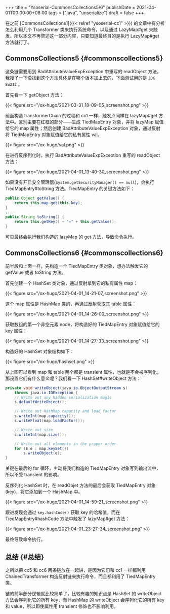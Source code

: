 +++
title = "Ysoserial-CommonsCollections5/6"
publishDate = 2021-04-01T00:00:00+08:00
tags = ["java", "unserialize"]
draft = false
+++

<!--more-->

在之前 [CommonsCollections1]({{< relref "ysoserial-cc1" >}}) 的文章中有分析怎么利用几个 Transformer 类来执行系统命令，以及通过 LazyMap#get 来触发。所以本文不再赘述这一部分内容，只要知道最终目的是执行
LazyMap#get 方法就行了。


## CommonsCollections5 {#commonscollections5}

这条链需要用到 BadAttributeValueExpException 中重写的 readObject 方法，我搜了一下没找到这个方法具体是在哪个版本加上去的，下面测试用的是 `JDK 8u212` 。

首先看一下 getObject 方法：

{{< figure src="/ox-hugo/2021-03-31_18-09-05_screenshot.png" >}}

前面构造 transformerChain 的过程和 cc1 一样，触发点同样在 lazyMap#get 方法中。区别主要在红框的部分——生成 TiedMapEntry 对象，并将 lazyMap 赋值给它的 map 属性；然后创建 BadAttributeValueExpException 对象，通过反射将 TiedMapEntry 对象赋值给它的私有属性 val。

{{< figure src="/ox-hugo/val.png" >}}

在进行反序列化时，执行 BadAttributeValueExpException 重写的 readObject 方法：

{{< figure src="/ox-hugo/2021-04-01_13-40-30_screenshot.png" >}}

如果没有开启安全管理器(`System.getSecurityManager() == null`)，会执行
TiedMapEntry#toString 方法。TiedMapEntry 的关键方法如下：

```java
public Object getValue() {
    return this.map.get(this.key);
}
...
public String toString() {
    return this.getKey() + "=" + this.getValue();
}
```

可见最终会执行我们构造的 lazyMap 的 get 方法，导致命令执行。


## CommonsCollections6 {#commonscollections6}

前半段和上面一样，先构造一个 TiedMapEntry 类对象，想办法触发它的 getValue 或者
toString 方法。

首先创建一个 HashSet 类对象，通过反射拿到它的私有属性 map：

{{< figure src="/ox-hugo/2021-04-01_14-21-07_screenshot.png" >}}

这个 map 属性是 HashMap 类的，再通过反射获取其 table 属性：

{{< figure src="/ox-hugo/2021-04-01_14-26-00_screenshot.png" >}}

获取数组的第一个非空元素 node，将构造好的 TiedMapEntry 对象赋值给它的 key 属性：

{{< figure src="/ox-hugo/2021-04-01_14-27-33_screenshot.png" >}}

构造好的 HashSet 对象结构如下：

{{< figure src="/ox-hugo/hashset.png" >}}

从上图可以看到 map 和 table 两个都是 transient 属性，也就是不会被序列化，那设置它们有什么意义呢？我们看一下 HashSet#writeObject 方法：

```java
private void writeObject(java.io.ObjectOutputStream s)
    throws java.io.IOException {
    // Write out any hidden serialization magic
    s.defaultWriteObject();

    // Write out HashMap capacity and load factor
    s.writeInt(map.capacity());
    s.writeFloat(map.loadFactor());

    // Write out size
    s.writeInt(map.size());

    // Write out all elements in the proper order.
    for (E e : map.keySet())
        s.writeObject(e);
}
```

关键在最后的 for 循环，主动将我们构造的 TiedMapEntry 对象写到输出流中，所以不受
transient 的影响。

反序列化 HashSet 时，在 readObjet 方法的最后会获取 TiedMapEntry 对象(key)，将它添加到一个 HashMap 中。

{{< figure src="/ox-hugo/2021-04-01_14-59-21_screenshot.png" >}}

跟进发现会通过 `key.hashCode()` 获取 key 的哈希值，而在 TiedMapEntry#hashCode 方法中触发了 lazyMap#get 方法：

{{< figure src="/ox-hugo/2021-04-01_23-27-34_screenshot.png" >}}

最终导致命令执行。


## 总结 {#总结}

之所以把 cc5 和 cc6 两条链放在一起讲，是因为它们和 cc1 一样都利用
ChainedTransformer 构造反射链来执行命令，而且都利用了 TiedMapEntry 类。

链的前半部分逻辑就比较简单了，比较有趣的知识点是 HashSet 的 writeObject 方法会序列化它的所有 key，而 HashMap 的 writeObject 会序列化它的所有 key 和 value，所以即使属性用 transient 修饰也不影响利用。
